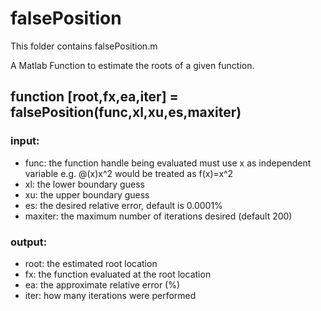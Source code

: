 # falsePosition
This folder contains falsePosition.m

A Matlab Function to estimate the roots of a given function.

## function [root,fx,ea,iter] = falsePosition(func,xl,xu,es,maxiter)
### input:
* func: the function handle being evaluated must use x as independent variable e.g. @(x)x^2 would be treated as f(x)=x^2
* xl: the lower boundary guess
* xu: the upper boundary guess
* es: the desired relative error, default is 0.0001%
* maxiter: the maximum number of iterations desired (default 200)

### output:
* root: the estimated root location
* fx: the function evaluated at the root location
* ea: the approximate relative error (%)
* iter: how many iterations were performed
